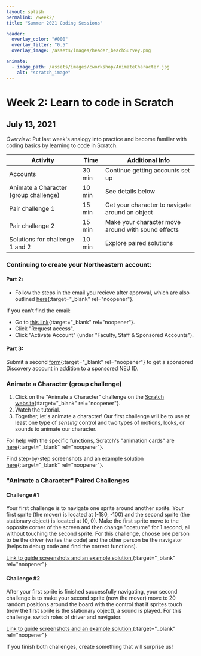 ```yaml
---
layout: splash
permalink: /week2/
title: "Summer 2021 Coding Sessions"

header:
  overlay_color: "#000"
  overlay_filter: "0.5"
  overlay_image: /assets/images/header_beachSurvey.png

animate:
  - image_path: /assets/images/cworkshop/AnimateCharacter.jpg
    alt: "scratch_image"
---
```


# Week 2: Learn to code in Scratch
## July 13, 2021

*Overview:* Put last week's analogy into practice and become familiar with coding basics by learning to code in Scratch.

| Activity | Time | Additional Info |
| ---- | ---- | ----- |
| Accounts | 30 min | Continue getting accounts set up |
| Animate a Character (group challenge) | 10 min | See details below |
| Pair challenge 1 | 15 min | Get your character to navigate around an object |
| Pair challenge 2 | 15 min | Make your character move around with sound effects |
| Solutions for challenge 1 and 2 | 10 min | Explore paired solutions |

### Continuing to create your Northeastern account:

#### Part 2:
* Follow the steps in the email you recieve after approval, which are also outlined [here](https://docs.google.com/document/d/1wD4hDvk6pqUQtwJIL9krBtab9MeLmZCjsD_31Y2Or8g/edit){:target="_blank" rel="noopener"}.

If you can't find the email:
* Go to [this link](https://my.northeastern.edu/){:target="_blank" rel="noopener"}.
* Click "Request access".
* Click "Activate Account" (under "Faculty, Staff & Sponsored Accounts").

#### Part 3: 
Submit a second [form](https://bit.ly/NURC-AccessRequest){:target="_blank" rel="noopener"} to get a sponsored Discovery account in addition to a sponsored NEU ID.

### Animate a Character (group challenge)

1) Click on the "Animate a Character" challenge on the [Scratch website](https://scratch.mit.edu/projects/editor/?tutorial=all){:target="_blank" rel="noopener"}.  
2) Watch the tutorial.  
3) Together, let's animate a character! Our first challenge will be to use at least one type of *sensing* control and two types of motions, looks, or sounds to animate our character.

For help with the specific functions, Scratch's "animation cards" are [here](https://resources.scratch.mit.edu/www/cards/en/animation-cards.pdf){:target="_blank" rel="noopener"}.

Find step-by-step screenshots and an example solution [here](https://docs.google.com/presentation/d/1YseYzyKSpMpMBzGOzPWGpf3dEpsS7LsswhN730BN4c4){:target="_blank" rel="noopener"}.

### "Animate a Character" Paired Challenges

#### Challenge #1

Your first challenge is to navigate one sprite around another sprite. Your first sprite (the mover) is located at (-180, -100) and the second sprite (the stationary object) is located at (0, 0). Make the first sprite move to the opposite corner of the screen and then change "costume" for 1 second, all without touching the second sprite. For this challenge, choose one person to be the driver (writes the code) and the other person be the navigator (helps to debug code and find the correct functions).  

[Link to guide screenshots and an example solution.](https://docs.google.com/presentation/d/17I2qcNfdN9HscgDBlVLsRHnQ4NN_uJ3J_gwA-azA7tk){:target="_blank" rel="noopener"}

#### Challenge #2

After your first sprite is finished successfully navigating, your second challenge is to make your second sprite (now the mover) move to 20 random positions around the board with the control that if sprites touch (now the first sprite is the stationary object), a sound is played. For this challenge, switch roles of driver and navigator.  

[Link to guide screenshots and an example solution.](https://docs.google.com/presentation/d/14cW31SzZwRqD51w5NwtviKdoeWD_v44hkAipBiV8wIs){:target="_blank" rel="noopener"}

If you finish both challenges, create something that will surprise us!
